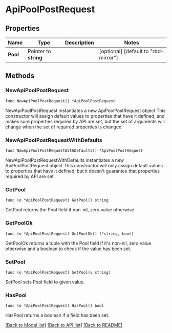 # ApiPoolPostRequest

## Properties

Name | Type | Description | Notes
------------ | ------------- | ------------- | -------------
**Pool** | Pointer to **string** |  | [optional] [default to "rbd-mirror"]

## Methods

### NewApiPoolPostRequest

`func NewApiPoolPostRequest() *ApiPoolPostRequest`

NewApiPoolPostRequest instantiates a new ApiPoolPostRequest object
This constructor will assign default values to properties that have it defined,
and makes sure properties required by API are set, but the set of arguments
will change when the set of required properties is changed

### NewApiPoolPostRequestWithDefaults

`func NewApiPoolPostRequestWithDefaults() *ApiPoolPostRequest`

NewApiPoolPostRequestWithDefaults instantiates a new ApiPoolPostRequest object
This constructor will only assign default values to properties that have it defined,
but it doesn't guarantee that properties required by API are set

### GetPool

`func (o *ApiPoolPostRequest) GetPool() string`

GetPool returns the Pool field if non-nil, zero value otherwise.

### GetPoolOk

`func (o *ApiPoolPostRequest) GetPoolOk() (*string, bool)`

GetPoolOk returns a tuple with the Pool field if it's non-nil, zero value otherwise
and a boolean to check if the value has been set.

### SetPool

`func (o *ApiPoolPostRequest) SetPool(v string)`

SetPool sets Pool field to given value.

### HasPool

`func (o *ApiPoolPostRequest) HasPool() bool`

HasPool returns a boolean if a field has been set.


[[Back to Model list]](../README.md#documentation-for-models) [[Back to API list]](../README.md#documentation-for-api-endpoints) [[Back to README]](../README.md)


